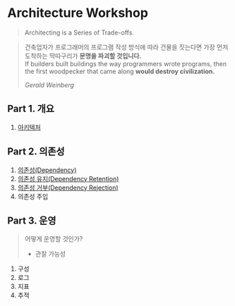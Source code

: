 # Architecture Workshop
> Architecting is a Series of Trade-offs.

> 건축업자가 프로그래머의 프로그램 작성 방식에 따라 건물을 짓는다면 가장 먼저 도착하는 딱따구리가 **문명을 파괴할 것입니다.**  
> If builders built buildings the way programmers wrote programs, then the first woodpecker that came along **would destroy civilization.**  
>
> _Gerald Weinberg_

## Part 1. 개요
1. [아키텍처](./Part01.Overview/README.md)

## Part 2. 의존성
1. [의존성(Dependency)](./Part02.Dependency/Ch01.Dependency/README.md)
1. [의존성 유지(Dependency Retention)](./Part02.Dependency/Ch02.DependencyRetention/README.md)
1. [의존성 거부(Dependency Rejection)](./Part02.Dependency/Ch03.DependencyRejection/README.md)
1. 의존성 주입

## Part 3. 운영
> 어떻게 운영할 것인가?
> - 관찰 가능성

1. 구성
1. 로그
1. 지표
1. 추적